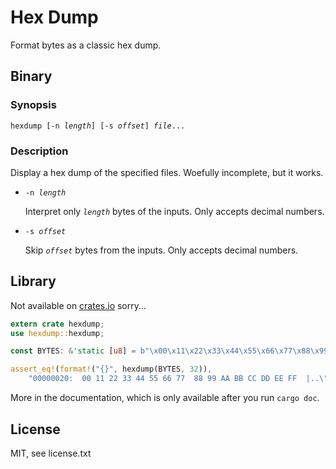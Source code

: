 Hex Dump
========

Format bytes as a classic hex dump.

Binary
------

### Synopsis

`hexdump [-n `_`length`_`] [-s `_`offset`_`] `_`file`_`...`

### Description

Display a hex dump of the specified files. Woefully incomplete, but it works.

* `-n `_`length`_

  Interpret only _`length`_ bytes of the inputs. Only accepts decimal numbers.

* `-s `_`offset`_

  Skip _`offset`_ bytes from the inputs. Only accepts decimal numbers.

Library
-------

Not available on [crates.io](https://crates.io) sorry...

```rust
extern crate hexdump;
use hexdump::hexdump;

const BYTES: &'static [u8] = b"\x00\x11\x22\x33\x44\x55\x66\x77\x88\x99\xAA\xBB\xCC\xDD\xEE\xFF";

assert_eq!(format!("{}", hexdump(BYTES, 32)),
	"00000020:  00 11 22 33 44 55 66 77  88 99 AA BB CC DD EE FF  |..\"3DUfw........|\n");
```

More in the documentation, which is only available after you run `cargo doc`.

License
-------

MIT, see license.txt
